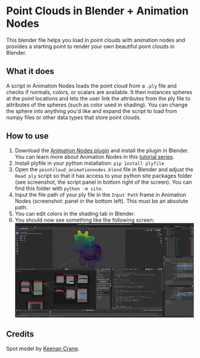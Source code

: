 # Point Clouds in Blender + Animation Nodes
This blender file helps you load in point clouds with animation nodes and provides a starting point to render your own beautiful point clouds in Blender.

## What it does
A script in Animation Nodes loads the point cloud from a `.ply` file and checks if normals, colors, or scalars are available. It then instances spheres at the point locations and lets the user link the attributes from the ply file to attributes of the spheres (such as color used in shading). You can change the sphere into anything you'd like and expand the script to load from numpy files or other data types that store point clouds.

## How to use
1. Download the [Animation Nodes plugin](https://animation-nodes.com/) and install the plugin in Blender. You can learn more about Animation Nodes in this [tutorial series](https://www.youtube.com/watch?v=fruLQhn4wWg).
2. Install plyfile in your python installation: `pip install plyfile`
3. Open the `pointcloud_animationnodes.blend` file in Blender and adjust the `Read ply` script so that it has access to your python site packages folder (see screenshot, the script panel in bottom right of the screen). You can find this folder with `python -m site`.
4. Input the file path of your ply file in the `Input Path` frame in Animation Nodes (screenshot: panel in the bottom left). This must be an absolute path.
5. You can edit colors in the shading tab in Blender.
6. You should now see something like the following screen:
![Screenshot of what Blender should look like](example.png)

## Credits
Spot model by [Keenan Crane](https://www.cs.cmu.edu/~kmcrane/Projects/ModelRepository/).

